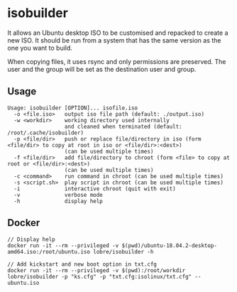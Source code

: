 # isobuilder

It allows an Ubuntu desktop ISO to be customised and repacked to create a new ISO.
It should be run from a system that has the same version as the one you want to build.

When copying files, it uses rsync and only permissions are preserved.
The user and the group will be set as the destination user and group.

## Usage

    Usage: isobuilder [OPTION]... isofile.iso
      -o <file.iso>   output iso file path (default: ./output.iso)
      -w <workdir>    working directory used internally
                      and cleaned when terminated (default: /root/.cache/isobuilder)
      -p <file/dir>   push or replace file/directory in iso (form <file/dir> to copy at root in iso or <file/dir>:<dest>)
                      (can be used multiple times)
      -f <file/dir>   add file/directory to chroot (form <file> to copy at root or <file/dir>:<dest>)
                      (can be used multiple times)
      -c <command>    run command in chroot (can be used multiple times)
      -s <script.sh>  play script in chroot (can be used multiple times)
      -i              interactive chroot (quit with exit)
      -v              verbose mode
      -h              display help

## Docker

    // Display help
    docker run -it --rm --privileged -v $(pwd)/ubuntu-18.04.2-desktop-amd64.iso:/root/ubuntu.iso lobre/isobuilder -h

    // Add kickstart and new boot option in txt.cfg
    docker run -it --rm --privileged -v $(pwd):/root/workdir lobre/isobuilder -p "ks.cfg" -p "txt.cfg:isolinux/txt.cfg" -- ubuntu.iso
